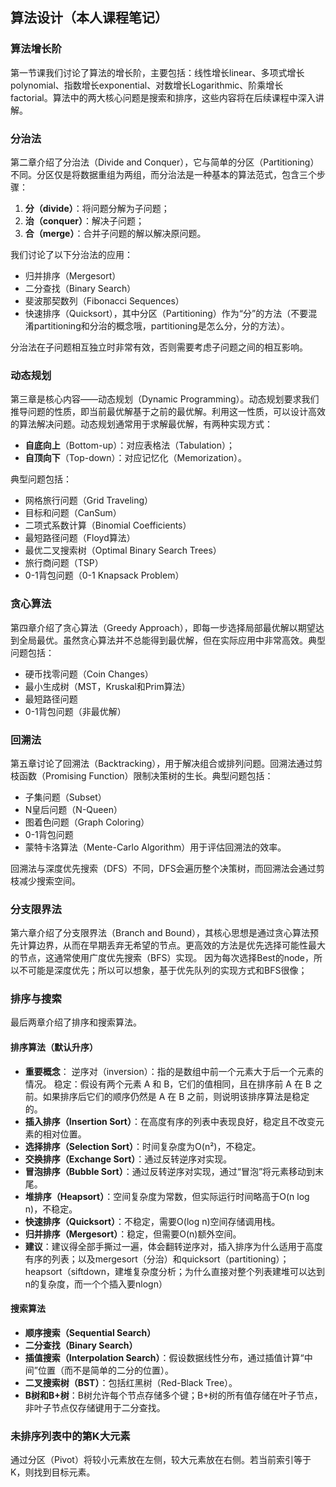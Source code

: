 ## 算法设计（本人课程笔记）

### 算法增长阶
第一节课我们讨论了算法的增长阶，主要包括：线性增长linear、多项式增长polynomial、指数增长exponential、对数增长Logarithmic、阶乘增长factorial。算法中的两大核心问题是搜索和排序，这些内容将在后续课程中深入讲解。

### 分治法
第二章介绍了分治法（Divide and Conquer），它与简单的分区（Partitioning）不同。分区仅是将数据重组为两组，而分治法是一种基本的算法范式，包含三个步骤：
1. **分（divide）**：将问题分解为子问题；
2. **治（conquer）**：解决子问题；
3. **合（merge）**：合并子问题的解以解决原问题。

我们讨论了以下分治法的应用：
- 归并排序（Mergesort）
- 二分查找（Binary Search）
- 斐波那契数列（Fibonacci Sequences）
- 快速排序（Quicksort），其中分区（Partitioning）作为“分”的方法（不要混淆partitioning和分治的概念哦，partitioning是怎么分，分的方法）。

分治法在子问题相互独立时非常有效，否则需要考虑子问题之间的相互影响。

### 动态规划
第三章是核心内容——动态规划（Dynamic Programming）。动态规划要求我们推导问题的性质，即当前最优解基于之前的最优解。利用这一性质，可以设计高效的算法解决问题。动态规划通常用于求解最优解，有两种实现方式：
- **自底向上**（Bottom-up）：对应表格法（Tabulation）；
- **自顶向下**（Top-down）：对应记忆化（Memorization）。

典型问题包括：
- 网格旅行问题（Grid Traveling）
- 目标和问题（CanSum）
- 二项式系数计算（Binomial Coefficients）
- 最短路径问题（Floyd算法）
- 最优二叉搜索树（Optimal Binary Search Trees）
- 旅行商问题（TSP）
- 0-1背包问题（0-1 Knapsack Problem）

### 贪心算法
第四章介绍了贪心算法（Greedy Approach），即每一步选择局部最优解以期望达到全局最优。虽然贪心算法并不总能得到最优解，但在实际应用中非常高效。典型问题包括：
- 硬币找零问题（Coin Changes）
- 最小生成树（MST，Kruskal和Prim算法）
- 最短路径问题
- 0-1背包问题（非最优解）

### 回溯法
第五章讨论了回溯法（Backtracking），用于解决组合或排列问题。回溯法通过剪枝函数（Promising Function）限制决策树的生长。典型问题包括：
- 子集问题（Subset）
- N皇后问题（N-Queen）
- 图着色问题（Graph Coloring）
- 0-1背包问题
- 蒙特卡洛算法（Mente-Carlo Algorithm）用于评估回溯法的效率。

回溯法与深度优先搜索（DFS）不同，DFS会遍历整个决策树，而回溯法会通过剪枝减少搜索空间。

### 分支限界法
第六章介绍了分支限界法（Branch and Bound），其核心思想是通过贪心算法预先计算边界，从而在早期丢弃无希望的节点。更高效的方法是优先选择可能性最大的节点，这通常使用广度优先搜索（BFS）实现。
因为每次选择Best的node，所以不可能是深度优先；所以可以想象，基于优先队列的实现方式和BFS很像；

### 排序与搜索
最后两章介绍了排序和搜索算法。

#### 排序算法（默认升序）
- **重要概念**：
逆序对（inversion）：指的是数组中前一个元素大于后一个元素的情况。
稳定：假设有两个元素 A 和 B，它们的值相同，且在排序前 A 在 B 之前。如果排序后它们的顺序仍然是 A 在 B 之前，则说明该排序算法是稳定的。
- **插入排序（Insertion Sort）**：在高度有序的列表中表现良好，稳定且不改变元素的相对位置。
- **选择排序（Selection Sort）**：时间复杂度为O(n²)，不稳定。
- **交换排序（Exchange Sort）**：通过反转逆序对实现。
- **冒泡排序（Bubble Sort）**：通过反转逆序对实现，通过“冒泡”将元素移动到末尾。
- **堆排序（Heapsort）**：空间复杂度为常数，但实际运行时间略高于O(n log n)，不稳定。
- **快速排序（Quicksort）**：不稳定，需要O(log n)空间存储调用栈。
- **归并排序（Mergesort）**：稳定，但需要O(n)额外空间。
- **建议**：建议得全部手撕过一遍，体会翻转逆序对，插入排序为什么适用于高度有序的列表；以及mergesort（分治）和quicksort（partitioning）；heapsort（siftdown，建堆复杂度分析；为什么直接对整个列表建堆可以达到n的复杂度，而一个个插入要nlogn）

#### 搜索算法
- **顺序搜索（Sequential Search）**
- **二分查找（Binary Search）**
- **插值搜索（Interpolation Search）**：假设数据线性分布，通过插值计算“中间”位置（而不是简单的二分的位置）。
- **二叉搜索树（BST）**：包括红黑树（Red-Black Tree）。
- **B树和B+树**：B树允许每个节点存储多个键；B+树的所有值存储在叶子节点，非叶子节点仅存储键用于二分查找。

### 未排序列表中的第K大元素
通过分区（Pivot）将较小元素放在左侧，较大元素放在右侧。若当前索引等于K，则找到目标元素。
